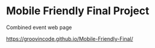 # Mobile Friendly Final Project
Combined event web page

https://groovincode.github.io/Mobile-Friendly-Final/
